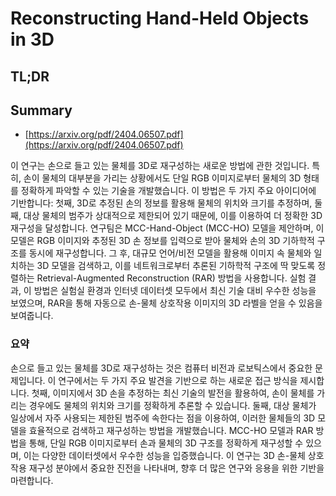 # Reconstructing Hand-Held Objects in 3D
## TL;DR
## Summary
- [https://arxiv.org/pdf/2404.06507.pdf](https://arxiv.org/pdf/2404.06507.pdf)

이 연구는 손으로 들고 있는 물체를 3D로 재구성하는 새로운 방법에 관한 것입니다. 특히, 손이 물체의 대부분을 가리는 상황에서도 단일 RGB 이미지로부터 물체의 3D 형태를 정확하게 파악할 수 있는 기술을 개발했습니다. 이 방법은 두 가지 주요 아이디어에 기반합니다: 첫째, 3D로 추정된 손의 정보를 활용해 물체의 위치와 크기를 추정하며, 둘째, 대상 물체의 범주가 상대적으로 제한되어 있기 때문에, 이를 이용하여 더 정확한 3D 재구성을 달성합니다. 연구팀은 MCC-Hand-Object (MCC-HO) 모델을 제안하며, 이 모델은 RGB 이미지와 추정된 3D 손 정보를 입력으로 받아 물체와 손의 3D 기하학적 구조를 동시에 재구성합니다. 그 후, 대규모 언어/비전 모델을 활용해 이미지 속 물체와 일치하는 3D 모델을 검색하고, 이를 네트워크로부터 추론된 기하학적 구조에 딱 맞도록 정렬하는 Retrieval-Augmented Reconstruction (RAR) 방법을 사용합니다. 실험 결과, 이 방법은 실험실 환경과 인터넷 데이터셋 모두에서 최신 기술 대비 우수한 성능을 보였으며, RAR을 통해 자동으로 손-물체 상호작용 이미지의 3D 라벨을 얻을 수 있음을 보여줍니다.

### 요약

손으로 들고 있는 물체를 3D로 재구성하는 것은 컴퓨터 비전과 로보틱스에서 중요한 문제입니다. 이 연구에서는 두 가지 주요 발견을 기반으로 하는 새로운 접근 방식을 제시합니다. 첫째, 이미지에서 3D 손을 추정하는 최신 기술의 발전을 활용하여, 손이 물체를 가리는 경우에도 물체의 위치와 크기를 정확하게 추론할 수 있습니다. 둘째, 대상 물체가 일상에서 자주 사용되는 제한된 범주에 속한다는 점을 이용하여, 이러한 물체들의 3D 모델을 효율적으로 검색하고 재구성하는 방법을 개발했습니다. MCC-HO 모델과 RAR 방법을 통해, 단일 RGB 이미지로부터 손과 물체의 3D 구조를 정확하게 재구성할 수 있으며, 이는 다양한 데이터셋에서 우수한 성능을 입증했습니다. 이 연구는 3D 손-물체 상호작용 재구성 분야에서 중요한 진전을 나타내며, 향후 더 많은 연구와 응용을 위한 기반을 마련합니다.